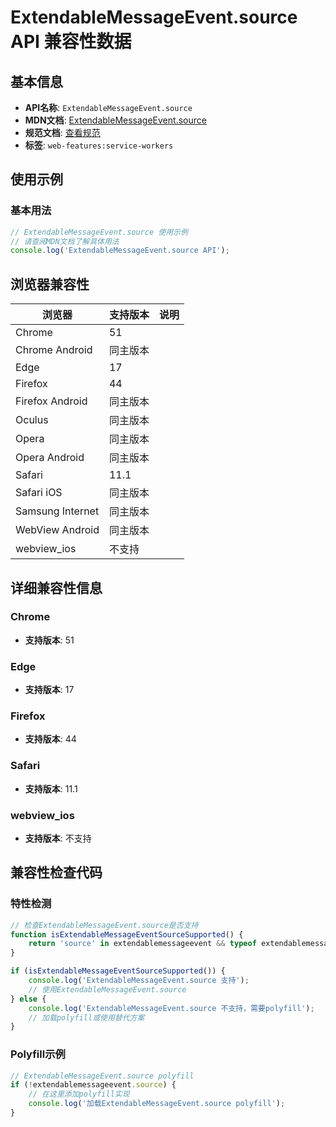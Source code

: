# ExtendableMessageEvent.source API 兼容性数据

## 基本信息

- **API名称**: `ExtendableMessageEvent.source`
- **MDN文档**: [ExtendableMessageEvent.source](https://developer.mozilla.org/docs/Web/API/ExtendableMessageEvent/source)
- **规范文档**: [查看规范](https://w3c.github.io/ServiceWorker/#extendablemessage-event-source)
- **标签**: `web-features:service-workers`

## 使用示例

### 基本用法

```javascript
// ExtendableMessageEvent.source 使用示例
// 请查阅MDN文档了解具体用法
console.log('ExtendableMessageEvent.source API');
```

## 浏览器兼容性

| 浏览器 | 支持版本 | 说明 |
|--------|----------|------|
| Chrome | 51 |  |
| Chrome Android | 同主版本 |  |
| Edge | 17 |  |
| Firefox | 44 |  |
| Firefox Android | 同主版本 |  |
| Oculus | 同主版本 |  |
| Opera | 同主版本 |  |
| Opera Android | 同主版本 |  |
| Safari | 11.1 |  |
| Safari iOS | 同主版本 |  |
| Samsung Internet | 同主版本 |  |
| WebView Android | 同主版本 |  |
| webview_ios | 不支持 |  |

## 详细兼容性信息

### Chrome

- **支持版本**: 51

### Edge

- **支持版本**: 17

### Firefox

- **支持版本**: 44

### Safari

- **支持版本**: 11.1

### webview_ios

- **支持版本**: 不支持

## 兼容性检查代码

### 特性检测

```javascript
// 检查ExtendableMessageEvent.source是否支持
function isExtendableMessageEventSourceSupported() {
    return 'source' in extendablemessageevent && typeof extendablemessageevent.source === 'function';
}

if (isExtendableMessageEventSourceSupported()) {
    console.log('ExtendableMessageEvent.source 支持');
    // 使用ExtendableMessageEvent.source
} else {
    console.log('ExtendableMessageEvent.source 不支持，需要polyfill');
    // 加载polyfill或使用替代方案
}
```

### Polyfill示例

```javascript
// ExtendableMessageEvent.source polyfill
if (!extendablemessageevent.source) {
    // 在这里添加polyfill实现
    console.log('加载ExtendableMessageEvent.source polyfill');
}
```

